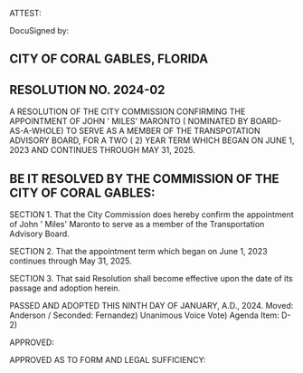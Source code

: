 ATTEST:

DocuSigned by:

<!-- image -->

## CITY OF CORAL GABLES, FLORIDA

## RESOLUTION NO. 2024-02

A RESOLUTION OF THE CITY COMMISSION CONFIRMING THE APPOINTMENT OF JOHN ' MILES' MARONTO ( NOMINATED BY BOARD-AS-A-WHOLE) TO SERVE AS A MEMBER OF THE TRANSPOTATION ADVISORY BOARD,  FOR A TWO ( 2) YEAR TERM WHICH BEGAN ON JUNE 1, 2023 AND CONTINUES THROUGH MAY 31, 2025.

## BE IT RESOLVED BY THE COMMISSION OF THE CITY OF CORAL GABLES:

SECTION 1. That the City Commission does hereby confirm the appointment of John ' Miles' Maronto to serve as a member of the Transportation Advisory Board.

SECTION 2. That the appointment term which began on June 1,  2023 continues through May 31, 2025.

SECTION 3.    That said Resolution shall become effective upon the date of its passage and adoption herein.

PASSED AND ADOPTED THIS NINTH DAY OF JANUARY,  A.D., 2024. Moved:  Anderson / Seconded: Fernandez) Unanimous Voice Vote) Agenda Item: D-2)

APPROVED:

<!-- image -->

APPROVED AS TO FORM AND LEGAL SUFFICIENCY:

<!-- image -->